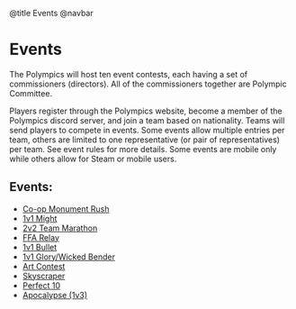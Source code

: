 @title Events
@navbar

# Events
The Polympics will host ten event contests, each having a set of commissioners (directors).  All of the commissioners together are Polympic Committee. 

Players register through the Polympics website, become a member of the Polympics discord server, and join a team based on nationality. Teams will send players to compete in events. Some events allow multiple entries per team, others are limited to one representative (or pair of representatives) per team. See event rules for more details. Some events are mobile only while others allow for Steam or mobile users.

## Events:
- [Co-op Monument Rush](events/monument-rush)
- [1v1 Might](events/1v1-might)
- [2v2 Team Marathon](events/2v2-team-marathon)
- [FFA Relay](events/ffa-relay)
- [1v1 Bullet](events/1v1-bullet)
- [1v1 Glory/Wicked Bender](events/1v1-glory-wicked-bender)
- [Art Contest](events/art-contest)
- [Skyscraper](events/skyscraper)
- [Perfect 10](events/perfect-10)
- [Apocalypse (1v3)](events/apocalypse-1v3)
  

